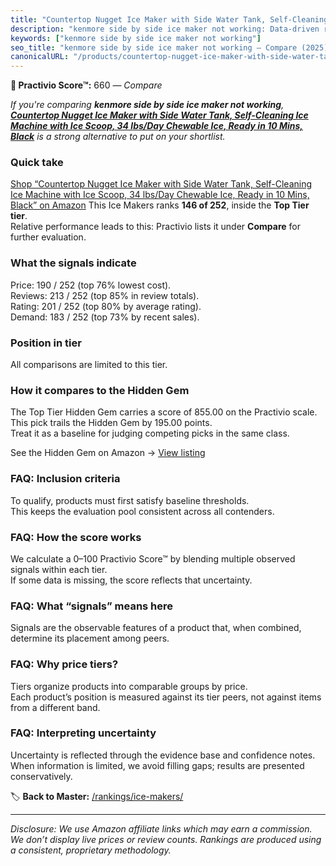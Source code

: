 ```yaml
---
title: "Countertop Nugget Ice Maker with Side Water Tank, Self-Cleaning Ice Machine with Ice Scoop, 34 lbs/Day Chewable Ice, Ready in 10 Mins, Black"
description: "kenmore side by side ice maker not working: Data-driven ranking using the Practivio Score™. Positioned by quality, value, demand, findability, momentum."
keywords: ["kenmore side by side ice maker not working"]
seo_title: "kenmore side by side ice maker not working — Compare (2025)"
canonicalURL: "/products/countertop-nugget-ice-maker-with-side-water-tank-self-cleaning-ice-machine-with-ice-scoop-34-lbsday-chewable-ice-ready-in-10-mins-black-B0F1MB2RT3/"
---
```


**🛒 Practivio Score™:** 660 — _Compare_


*If you're comparing **kenmore side by side ice maker not working**, **[Countertop Nugget Ice Maker with Side Water Tank, Self-Cleaning Ice Machine with Ice Scoop, 34 lbs/Day Chewable Ice, Ready in 10 Mins, Black](https://www.amazon.com/dp/B0F1MB2RT3?tag=practivio-20)** is a strong alternative to put on your shortlist.*
### Quick take
[Shop “Countertop Nugget Ice Maker with Side Water Tank, Self-Cleaning Ice Machine with Ice Scoop, 34 lbs/Day Chewable Ice, Ready in 10 Mins, Black” on Amazon](https://www.amazon.com/dp/B0F1MB2RT3?tag=practivio-20)
This Ice Makers ranks **146 of 252**, inside the **Top Tier tier**.  
Relative performance leads to this: Practivio lists it under **Compare** for further evaluation.

### What the signals indicate
Price: 190 / 252 (top 76% lowest cost).  
Reviews: 213 / 252 (top 85% in review totals).  
Rating: 201 / 252 (top 80% by average rating).  
Demand: 183 / 252 (top 73% by recent sales).

### Position in tier
All comparisons are limited to this tier.

### How it compares to the Hidden Gem
The Top Tier Hidden Gem carries a score of 855.00 on the Practivio scale.  
This pick trails the Hidden Gem by 195.00 points.  
Treat it as a baseline for judging competing picks in the same class.  

See the Hidden Gem on Amazon → [View listing](https://www.amazon.com/dp/B0964BF4N7?tag=practivio-20)

### FAQ: Inclusion criteria
To qualify, products must first satisfy baseline thresholds.  
This keeps the evaluation pool consistent across all contenders.

### FAQ: How the score works
We calculate a 0–100 Practivio Score™ by blending multiple observed signals within each tier.  
If some data is missing, the score reflects that uncertainty.

### FAQ: What “signals” means here
Signals are the observable features of a product that, when combined, determine its placement among peers.

### FAQ: Why price tiers?
Tiers organize products into comparable groups by price.  
Each product’s position is measured against its tier peers, not against items from a different band.

### FAQ: Interpreting uncertainty
Uncertainty is reflected through the evidence base and confidence notes.  
When information is limited, we avoid filling gaps; results are presented conservatively.

<!-- Missing template for Compare/CompareWithinPriceClass -->


🏷️ **Back to Master:** [/rankings/ice-makers/](/rankings/ice-makers/)

---
_Disclosure: We use Amazon affiliate links which may earn a commission. We don’t display live prices or review counts. Rankings are produced using a consistent, proprietary methodology._
